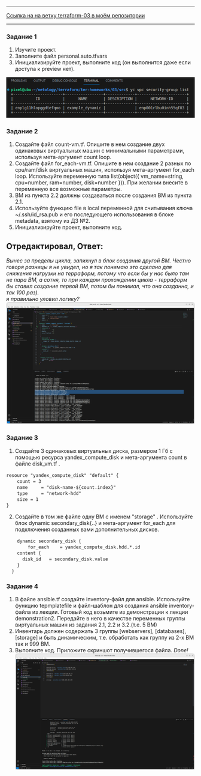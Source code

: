 <hr>
<a href="https://github.com/dm-chv/ter-homeworks/tree/main/03/src">Ссылка на на ветку terraform-03 в моём репозитории </a> 
<hr>

### Задание 1
1. Изучите проект.
2. Заполните файл personal.auto.tfvars
3. Инициализируйте проект, выполните код (он выполнится даже если доступа к preview нет).

![screen](/screen/7ter-3-1.png)

### Задание 2
1. Создайте файл count-vm.tf. Опишите в нем создание двух одинаковых виртуальных машин с минимальными параметрами, используя мета-аргумент count loop.
2. Создайте файл for_each-vm.tf. Опишите в нем создание 2 разных по cpu/ram/disk виртуальных машин, используя мета-аргумент for_each loop. Используйте переменную типа list(object({ vm_name=string, cpu=number, ram=number, disk=number })). При желании внесите в переменную все возможные параметры.
3. ВМ из пункта 2.2 должны создаваться после создания ВМ из пункта 2.1.
4. Используйте функцию file в local переменной для считывания ключа ~/.ssh/id_rsa.pub и его последующего использования в блоке metadata, взятому из ДЗ №2.
5. Инициализируйте проект, выполните код.

## Отредактировал, Ответ:

<i>Вынес за пределы цикла, запихнул в блок создания другой ВМ. Честно говоря разницы я не увидел, но я так понимаю это сделано для снижения нагрузки на терраформ, потому что если бы у нас было там не пара ВМ, а сотня, то при каждом прохождении цикла - терраформ бы ставил создание первой ВМ, потом бы понимал, что она созданна, и так 100 раз).  
я правильно уловил логику?</i>  
![screen](/screen/7-ter-3-2task.png)

### Задание 3
1. Создайте 3 одинаковых виртуальных диска, размером 1 Гб с помощью ресурса yandex_compute_disk и мета-аргумента count в файле disk_vm.tf .
```
resource "yandex_compute_disk" "default" {
    count = 3
    name     = "disk-name-${count.index}"
    type     = "network-hdd"
    size = 1
}
```
2. Создайте в том же файле одну ВМ c именем "storage" . Используйте блок dynamic secondary_disk{..} и мета-аргумент for_each для подключения созданных вами дополнительных дисков.
```commandline
    dynamic secondary_disk {
        for_each    = yandex_compute_disk.hdd.*.id
    content {
      disk_id   = secondary_disk.value
    }
  }
```

### Задание 4
1. В файле ansible.tf создайте inventory-файл для ansible. Используйте функцию tepmplatefile и файл-шаблон для создания ansible inventory-файла из лекции. Готовый код возьмите из демонстрации к лекции demonstration2. Передайте в него в качестве переменных группы виртуальных машин из задания 2.1, 2.2 и 3.2.(т.е. 5 ВМ)
2. Инвентарь должен содержать 3 группы [webservers], [databases], [storage] и быть динамическим, т.е. обработать как группу из 2-х ВМ так и 999 ВМ.
3. Выполните код. Приложите скриншот получившегося файла.
<i>Done!</i>
![screen](/screen/7-ter-3-4.png)


